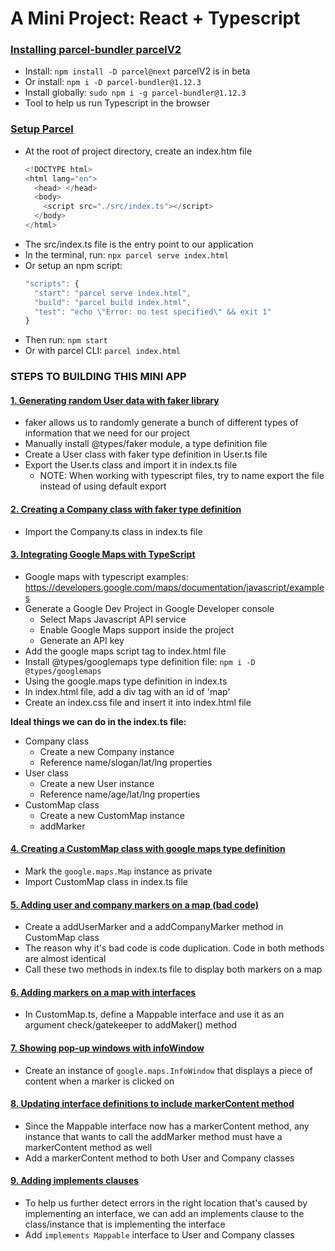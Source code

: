 # A Mini Project: React + Typescript

### [Installing parcel-bundler parcelV2](https://github.com/sungnga/practice/commit/f800d141def9431b477ff4f2906cd47403c8bc10?ts=2)
- Install: `npm install -D parcel@next` parcelV2 is in beta
- Or install: `npm i -D parcel-bundler@1.12.3`
- Install globally: `sudo npm i -g parcel-bundler@1.12.3`
- Tool to help us run Typescript in the browser

### [Setup Parcel](https://github.com/sungnga/practice/commit/f800d141def9431b477ff4f2906cd47403c8bc10?ts=2)
- At the root of project directory, create an index.htm file
  ```js
  <!DOCTYPE html>
  <html lang="en">
    <head> </head>
    <body>
      <script src="./src/index.ts"></script>
    </body>
  </html>
  ```
- The src/index.ts file is the entry point to our application
- In the terminal, run: `npx parcel serve index.html`
- Or setup an npm script:
  ```js
  "scripts": {
    "start": "parcel serve index.html",
    "build": "parcel build index.html",
    "test": "echo \"Error: no test specified\" && exit 1"
  }
  ```
- Then run: `npm start`
- Or with parcel CLI: `parcel index.html`


### STEPS TO BUILDING THIS MINI APP

#### [1. Generating random User data with faker library](https://github.com/sungnga/practice/commit/73de38cfe2ba987d256057417f305813db5d63b2?ts=2)
- faker allows us to randomly generate a bunch of different types of information that we need for our project
- Manually install @types/faker module, a type definition file
- Create a User class with faker type definition in User.ts file
- Export the User.ts class and import it in index.ts file
  - NOTE: When working with typescript files, try to name export the file instead of using default export

#### [2. Creating a Company class with faker type definition](https://github.com/sungnga/practice/commit/7ed60138d09a42e93560c0d223ad3846b919d9d1?ts=2)
- Import the Company.ts class in index.ts file

#### [3. Integrating Google Maps with TypeScript](https://github.com/sungnga/practice/commit/13439a833c2d2c627ccda23b5f20407f0baa4ad0?ts=2)
- Google maps with typescript examples: https://developers.google.com/maps/documentation/javascript/examples
- Generate a Google Dev Project in Google Developer console
  - Select Maps Javascript API service
  - Enable Google Maps support inside the project
  - Generate an API key
- Add the google maps script tag to index.html file
- Install @types/googlemaps type definition file: `npm i -D @types/googlemaps`
- Using the google.maps type definition in index.ts
- In index.html file, add a div tag with an id of 'map'
- Create an index.css file and insert it into index.html file

**Ideal things we can do in the index.ts file:**
- Company class
  - Create a new Company instance
  - Reference name/slogan/lat/lng properties
- User class
  - Create a new User instance
  - Reference name/age/lat/lng properties
- CustomMap class
  - Create a new CustomMap instance
  - addMarker

#### [4. Creating a CustomMap class with google maps type definition](https://github.com/sungnga/practice/commit/6ea8f7a105b4cdf918df6c7dd22cf331ef92b036?ts=2)
- Mark the `google.maps.Map` instance as private
- Import CustomMap class in index.ts file

#### [5. Adding user and company markers on a map (bad code)](https://github.com/sungnga/practice/commit/4ec0f42c64db484e09147772678806af1f757068?ts=2)
- Create a addUserMarker and a addCompanyMarker method in CustomMap class
- The reason why it's bad code is code duplication. Code in both methods are almost identical
- Call these two methods in index.ts file to display both markers on a map

#### [6. Adding markers on a map with interfaces](https://github.com/sungnga/practice/commit/16c6f70edab3a804ebbecf8c5bde2ff47d8a06c4?ts=2)
- In CustomMap.ts, define a Mappable interface and use it as an argument check/gatekeeper to addMaker() method

#### [7. Showing pop-up windows with infoWindow](https://github.com/sungnga/practice/commit/7018505fc2ace5760f5119635d0a0934d55f0aa0?ts=2)
- Create an instance of `google.maps.InfoWindow` that displays a piece of content when a marker is clicked on

#### [8. Updating interface definitions to include markerContent method](https://github.com/sungnga/practice/commit/9022a13e655f1c8d5ff0e80e2dd0cee8aa730881?ts=2)
- Since the Mappable interface now has a markerContent method, any instance that wants to call the addMarker method must have a markerContent method as well
- Add a markerContent method to both User and Company classes

#### [9. Adding implements clauses](https://github.com/sungnga/practice/commit/3da58b1352156fd95e8250f850e94ae207302044?ts=2)
- To help us further detect errors in the right location that's caused by implementing an interface, we can add an implements clause to the class/instance that is implementing the interface
- Add `implements Mappable` interface to User and Company classes